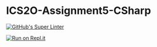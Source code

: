 # ICS2O-Assignment5-CSharp

[![GitHub's Super Linter](https://github.com/CristianoSellitto/ICS2O-Assignment5-CSharp/workflows/GitHub's%20Super%20Linter/badge.svg)](https://github.com/CristianoSellitto/ICS2O-Assignment5-CSharp/actions)

[![Run on Repl.it](https://repl.it/badge/github/CristianoSellitto/ICS2O-Assignment5-CSharp)](https://repl.it/github/CristianoSellitto/ICS2O-Assignment5-CSharp)